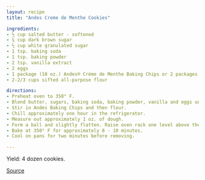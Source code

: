 ```yaml
---
layout: recipe
title: "Andes Creme de Menthe Cookies"

ingredients:
- ½ cup salted butter - softened
- ¾ cup dark brown sugar
- ½ cup white granulated sugar
- 1 tsp. baking soda
- 1 tsp. baking powder
- 2 tsp. vanilla extract
- 2 eggs
- 1 package (10 oz.) Andes® Crème de Menthe Baking Chips or 2 packages 4.67 oz Andes Crème de Menthe or Toffee Crunch Thins, chopped.
- 2-2/3 cups sifted all-purpose flour

directions:
- Preheat oven to 350° F.
- Blend butter, sugars, baking soda, baking powder, vanilla and eggs until mixed.
- Stir in Andes Baking Chips and then flour.
- Chill approximately one hour in the refrigerator.
- Measure out approximately 1 oz. of dough.
- Form a ball and slightly flatten. Raise oven rack one level above the middle and bake on non-stick baking pans.
- Bake at 350° F for approximately 8 - 10 minutes.
- Cool on pans for two minutes before removing.

---
```

Yield: 4 dozen cookies.

[Source](https://tootsie.com/recipes/)
